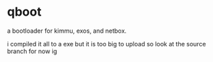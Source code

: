 # qboot
a bootloader for kimmu, exos, and netbox.

i compiled it all to a exe but it is too big to upload so look at the source branch for now ig
